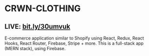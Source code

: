 # CRWN-CLOTHING

## LIVE: [bit.ly/30umvuk](bit.ly/30umvuk)

E-commerce application similar to Shopify using React, Redux, React Hooks, React Router, Firebase, Stripe + more. This is a full-stack app (MERN stack), using Firebase.
